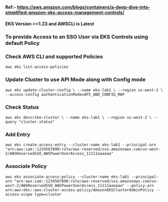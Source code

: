 #### Ref:- https://aws.amazon.com/blogs/containers/a-deep-dive-into-simplified-amazon-eks-access-management-controls/

#### EKS Version >=1.23 and AWSCLi is Latest

### To provide Access to an SSO User via EKS Controls using default Policy 


### Check AWS CLI and supported Policies

`aws eks list-access-policies`

### Update Cluster to use API Mode along with Config mode

`aws eks update-cluster-config \
  --name eks-lab1 \
  --region us-west-2 \
  --access-config authenticationMode=API_AND_CONFIG_MAP`

### Check Status 

`aws eks describe-cluster \
  --name eks-lab1 \
  --region us-west-2 \
  --query "cluster.status"`

### Add Entry 

`aws eks create-access-entry --cluster-name eks-lab1 --principal-arn "arn:aws:iam::1234567890:role/aws-reserved/sso.amazonaws.com/us-west-2/AWSReservedSSO_AWSPowerUserAccess_11111aaaaaa"`

### Associate Policy 

`aws eks associate-access-policy --cluster-name eks-lab1 --principal-arn "arn:aws:iam::1234567890:role/aws-reserved/sso.amazonaws.com/us-west-2/AWSReservedSSO_AWSPowerUserAccess_11111aaaaaa" --policy-arn arn:aws:eks::aws:cluster-access-policy/AmazonEKSClusterAdminPolicy --access-scope type=cluster`


